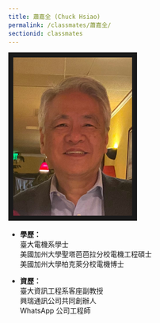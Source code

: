 ```yaml
---
title: 蕭嘉全 (Chuck Hsiao)
permalink: /classmates/蕭嘉全/
sectionid: classmates
---
```


<img src="/img/classmate_蕭嘉全.jpg"
     alt="Photo of 蕭嘉全"
     width="240" border="10" />

- **學歷：**<br />
  臺大電機系學士<br />
  美國加州大學聖塔芭芭拉分校電機工程碩士<br />
  美國加州大學柏克萊分校電機博士

- **資歷：**<br />
  臺大資訊工程系客座副教授<br />
  興瑞通訊公司共同創辦人<br />
  WhatsApp 公司工程師

